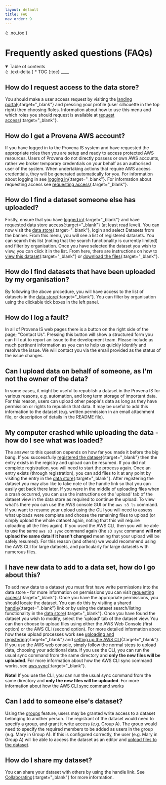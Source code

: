 ```yaml
---
layout: default
title: FAQ
nav_order: 9
---
```


{: .no_toc }

# Frequently asked questions (FAQs)

<details  open markdown="block">
  <summary>
    Table of contents
  </summary>
{: .text-delta }
* TOC
{:toc}
____
</details>

## How do I request access to the data store?

You should make a user access request by visiting the [landing portal](https://mds.gbrrestoration.org){:target="\_blank"} and pressing your profile (user silhouette in the top right) then choosing Roles. Information about how to use this menu and which roles you should request is available at [request access](./getting-started-is/requesting-access-is.html){:target="\_blank"}.

## How do I get a Provena AWS account?

If you have logged in to the Provena IS system and have requested the appropriate roles then you are setup and ready to access protected AWS resources. Users of Provena do not directly possess or own AWS accounts, rather we broker temporary credentials on your behalf as an authorised user of the system. When undertaking actions that require AWS access credentials, they will be generated automatically for you. For information about logging in see [logging in](./getting-started-is/logging-in.html){:target="\_blank"}. For information about requesting access see [requesting access](./getting-started-is/requesting-access-is.html){:target="\_blank"}.

## How do I find a dataset someone else has uploaded?

Firstly, ensure that you have [logged in](./getting-started-is/logging-in.html){:target="\_blank"} and have requested data store [access](./getting-started-is/requesting-access-is.html){:target="\_blank"} (at least read level). You can now visit the [data store](https://data.mds.gbrrestoration.org){:target="\_blank"}, login and select Datasets from the banner. From this menu, you will see a list of registered datasets. You can search this list (noting that the search functionality is currently limited) and filter by organisation. Once you have selected the dataset you wish to view, you can click it in the list. From here, there are instructions on how to [view this dataset](./data-store/viewing-a-dataset.html){:target="\_blank"} or [download the files](./data-store/downloading-datasets.md){:target="\_blank"}.

## How do I find datasets that have been uploaded by my organisation?

By following the above procedure, you will have access to the list of datasets in the [data store](https://data.mds.gbrrestoration.org){:target="\_blank"}. You can filter by organisation using the clickable tick boxes in the left panel.

## How do I log a fault?

In all of Provena IS web pages there is a button on the right side of the page; "Contact Us". Pressing this button will show a structured form you can fill out to report an issue to the development team. Please include as much pertinent information as you can to help us quickly identify and resolve the issue. We will contact you via the email provided as the status of the issue changes.

## Can I upload data on behalf of someone, as I'm not the owner of the data?

In some cases, it might be useful to republish a dataset in the Provena IS for various reasons, e.g. automation, and long term storage of important data.
For this reason, users can upload other people's data as long as they have permission or rights to republish that data. It may be useful to add this information to the dataset (e.g. written permission in an email attachment file, or description of details in the README file).

## My computer crashed while uploading the data - how do I see what was loaded?

The answer to this question depends on how far you made it before the big bang. If you successfully [registered the dataset](./data-store/registering-and-uploading-a-dataset.md){:target="\_blank"} then the entry exists in the registry and upload can be resumed. If you did not complete registration, you will need to start the process again. Once an entry exists (through registration), you can add files to it at any point by visiting the entry in the [data store](https://data.mds.gbrrestoration.org){:target="\_blank"}. After registering the dataset you may also like to take note of the handle link so that you can easily get back there later. If you were in the middle of uploading files when a crash occurred, you can use the instructions on the 'upload' tab of the dataset view in the data store as required to continue the upload. To view what's there you can use the AWS console GUI or the `aws s3 ls` command. If you want to resume your upload using the GUI you will need to assess what uploads were complete and choose the remaining files to upload (or simply upload the whole dataset again, noting that this will require uploading all the files again). If you used the AWS CLI, then you will be able to use the same `aws s3 sync` command again (the `s3 sync` command **will not upload the same data if it hasn't changed** meaning that your upload will be safely resumed). For this reason (and others) we would recommend using the AWS CLI for large datasets, and particularly for large datasets with numerous files.

## I have new data to add to a data set, how do I go about this?

To add new data to a dataset you must first have write permissions into the data store - for more information on permissions you can visit [requesting access](./getting-started-is/requesting-access-is.html){:target="\_blank"}. Once you have the appropriate permissions, you should locate the dataset. You can do this by visiting a shared [handle](./digital-object-identifiers.html){:target="\_blank"} link or by using the dataset search/listing functionality in the [data store](https://data.mds.gbrrestoration.org){:target="\_blank"}. Once you have found the dataset you wish to modify, select the 'upload' tab of the dataset view. You can then choose to upload files using either the AWS Web Console (first option) or the AWS CLI (second option). For more detailed information about how these upload processes work see [uploading and registering](./data-store/registering-and-uploading-a-dataset.html){:target="\_blank"} and [setting up the AWS CLI](./data-store/setting-up-the-aws-cli.html){:target="\_blank"}. If you use the AWS web console, simply follow the normal steps to upload data, choosing your additional data. If you use the CLI, you can run the usual sync command from the same directory and **only the new files will be uploaded**. For more information about how the AWS CLI sync command works, see [aws sync](https://awscli.amazonaws.com/v2/documentation/api/latest/reference/s3/sync.html){:target="\_blank"}.

<div class="info"><strong>Note!</strong> If you use the CLI, you can run the usual sync command from the same directory and <strong>only the new files will be uploaded</strong>. For more information about how the <a href='https://docs.aws.amazon.com/cli/latest/reference/s3/sync.html'>AWS CLI sync command works</a></div>

## Can I add to someone else's dataset?

Using the [groups](https://gbrrestoration.github.io/rrap-mds-knowledge-hub/information-system/groups.html) feature, users may be granted write access to a dataset belonging to another person. The registrant of the dataset would need to specify a group, and grant it write access (e.g. Group A).
The group would need to specify the required members to be added as users in the group (e.g. Mary in Group A).
If this is configured correctly, the user (e.g. Mary in Group A) will be able to access the dataset as an editor and [upload files to the dataset](https://gbrrestoration.github.io/rrap-mds-knowledge-hub/information-system/data-store/uploading-a-dataset.html#uploading-dataset-files).

## How do I share my dataset?

You can share your dataset with others by using the handle link. See [Collaborating](./data-store/viewing-a-dataset.md.md){:target="\_blank"} for more information.
